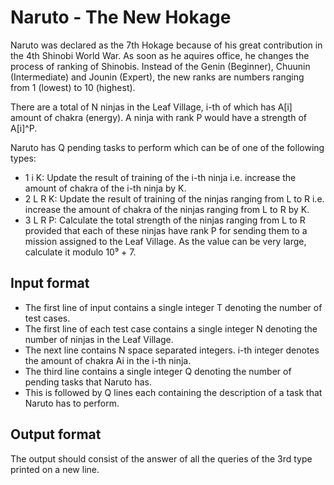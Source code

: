 # Naruto - The New Hokage

Naruto was declared as the 7th Hokage because of his great contribution in the 4th Shinobi World War. As soon as he aquires office, he changes the process of ranking of Shinobis. Instead of the Genin (Beginner), Chuunin (Intermediate) and Jounin (Expert), the new ranks are numbers ranging from 1 (lowest) to 10 (highest).

There are a total of N ninjas in the Leaf Village, i-th of which has A[i] amount of chakra (energy). A ninja with rank P would have a strength of A[i]^P.

Naruto has Q pending tasks to perform which can be of one of the following types:

- 1 i K: Update the result of training of the i-th ninja i.e. increase the amount of chakra of the i-th ninja by K.
- 2 L R K: Update the result of training of the ninjas ranging from L to R i.e. increase the amount of chakra of the ninjas ranging from L to R by K.
- 3 L R P: Calculate the total strength of the ninjas ranging from L to R provided that each of these ninjas have rank P for sending them to a mission assigned to the Leaf Village. As the value can be very large, calculate it modulo 10⁹ + 7.

## Input format

- The first line of input contains a single integer T denoting the number of test cases.
- The first line of each test case contains a single integer N denoting the number of ninjas in the Leaf Village.
- The next line contains N space separated integers. i-th integer denotes the amount of chakra Ai in the i-th ninja.
- The third line contains a single integer Q denoting the number of pending tasks that Naruto has.
- This is followed by Q lines each containing the description of a task that Naruto has to perform.

## Output format

The output should consist of the answer of all the queries of the 3rd type printed on a new line.
